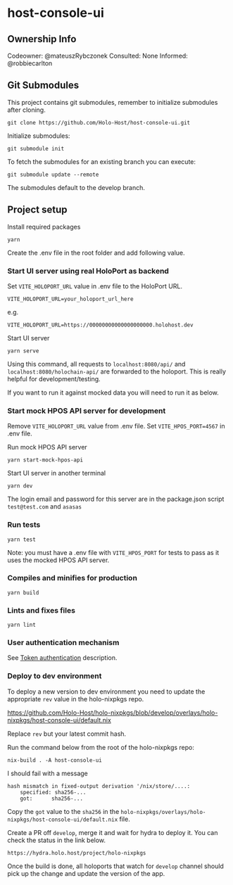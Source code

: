 # host-console-ui

## Ownership Info
Codeowner: @mateuszRybczonek
Consulted: None
Informed: @robbiecarlton

## Git Submodules
This project contains git submodules, remember to initialize submodules after cloning.

```
git clone https://github.com/Holo-Host/host-console-ui.git
```

Initialize submodules:

```
git submodule init
```

To fetch the submodules for an existing branch you can execute:

```
git submodule update --remote
```

The submodules default to the develop branch.

## Project setup

Install required packages
```
yarn
```

Create the .env file in the root folder and add following value.

### Start UI server using real HoloPort as backend
Set `VITE_HOLOPORT_URL` value in .env file to the HoloPort URL.

```
VITE_HOLOPORT_URL=your_holoport_url_here
```

e.g.

```
VITE_HOLOPORT_URL=https://00000000000000000000.holohost.dev
```

Start UI server
```
yarn serve
```

Using this command, all requests to `localhost:8080/api/` and `localhost:8080/holochain-api/` are forwarded to the holoport. This is really helpful for development/testing.

If you want to run it against mocked data you will need to run it as below.

### Start mock HPOS API server for development
Remove `VITE_HOLOPORT_URL` value from .env file.
Set `VITE_HPOS_PORT=4567` in .env file.

Run mock HPOS API server
```
yarn start-mock-hpos-api
```

Start UI server in another terminal
```
yarn dev
```

The login email and password for this server are in the package.json script
`test@test.com`
and
`asasas`

### Run tests
```
yarn test
```

Note: you must have a .env file with `VITE_HPOS_PORT` for tests to pass as it uses the mocked HPOS API server.

### Compiles and minifies for production
```
yarn build
```

### Lints and fixes files
```
yarn lint
```

### User authentication mechanism
See [Token authentication](https://hackmd.io/Evi5CVFqTI22UD8_OrDgYA?view) description.

### Deploy to dev environment

To deploy a new version to dev environment you need to update the appropriate `rev` value in the holo-nixpkgs repo.

https://github.com/Holo-Host/holo-nixpkgs/blob/develop/overlays/holo-nixpkgs/host-console-ui/default.nix

Replace `rev` but your latest commit hash.

Run the command below from the root of the holo-nixpkgs repo:

`nix-build . -A host-console-ui`

I should fail with a message

```
hash mismatch in fixed-output derivation '/nix/store/....:
    specified: sha256-...
    got:      sha256-...
```

Copy the `got` value to the `sha256` in the `holo-nixpkgs/overlays/holo-nixpkgs/host-console-ui/default.nix` file.

Create a PR off `develop`, merge it and wait for hydra to deploy it. You can check the status in the link below.

`https://hydra.holo.host/project/holo-nixpkgs`

Once the build is done, all holoports that watch for `develop` channel should pick up the change and update the version of the app.
